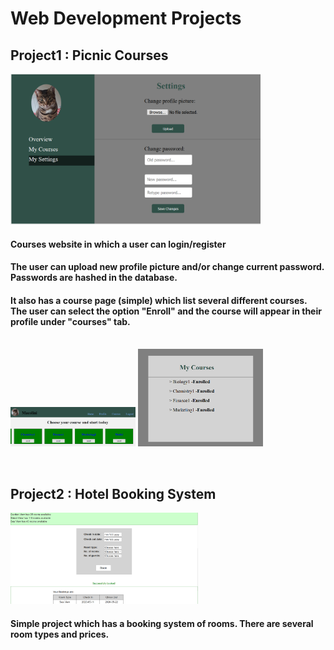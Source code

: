 # Web Development Projects


## Project1 : Picnic Courses
<img src="Picnic/profile_sets.png" width="400"><br/>
#### Courses website in which a user can login/register
#### The user can upload new profile picture and/or change current password. Passwords are hashed in the database.
#### It also has a course page (simple) which list several different courses. The user can select the option "Enroll" and the course will appear in their profile under "courses" tab.
<br/><img src="Picnic/screen3.PNG" width="200">
<img src="Picnic/courses.png" width="200">

<br/>

## Project2 : Hotel Booking System
<img src="Hotel/screen1.PNG" width="300"><br/>
#### Simple project which has a booking system of rooms. There are several room types and prices.
